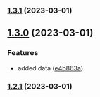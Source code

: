 

### [1.3.1](https://github.com/DevenSharma/Automated-Release-Notes-1/compare/v1.3.0...v1.3.1) (2023-03-01)

## [1.3.0](https://github.com/DevenSharma/Automated-Release-Notes-1/compare/v1.2.1...v1.3.0) (2023-03-01)


### Features

* added data ([e4b863a](https://github.com/DevenSharma/Automated-Release-Notes-1/commit/e4b863a64b7f812f60921668d7f6a37ef320ad52))

### [1.2.1](https://github.com/DevenSharma/Automated-Release-Notes-1/compare/v1.2.0...v1.2.1) (2023-03-01)